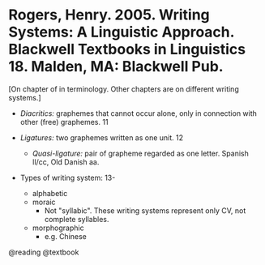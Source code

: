 # Rogers, Henry. 2005. Writing Systems: A Linguistic Approach. Blackwell Textbooks in Linguistics 18. Malden, MA: Blackwell Pub.

[On chapter of in terminology. Other chapters are on different writing systems.]

- *Diacritics:* graphemes that cannot occur alone, only in connection with other (free) graphemes. 11

- *Ligatures:* two graphemes written as one unit. 12
  - *Quasi-ligature:* pair of grapheme regarded as one letter. Spanish ll/cc, Old Danish aa.

- Types of writing system: 13-
  - alphabetic
  - moraic
    - Not "syllabic". These writing systems represent only CV, not complete syllables.
  - morphographic
    - e.g. Chinese

@reading
@textbook
